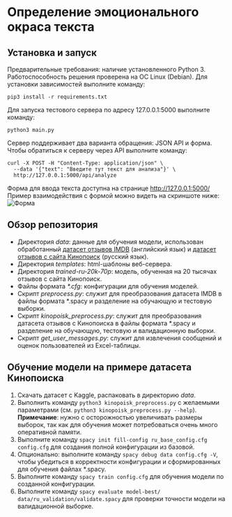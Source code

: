 # Определение эмоционального окраса текста
## Установка и запуск
Предварительные требования: наличие установленного Python 3. 
Работоспособность решения проверена на ОС Linux (Debian).
Для установки зависимостей выполните команду:
```shell
pip3 install -r requirements.txt
```
Для запуска тестового сервера по адресу 127.0.0.1:5000 выполните команду:
```shell
python3 main.py
```
Сервер поддерживает два варианта обращения: JSON API и форма. 
Чтобы обратиться к серверу через API выполните команду:
```shell
curl -X POST -H "Content-Type: application/json" \
  --data '{"text": "Введите тут текст для анализа"}' \
  http://127.0.0.1:5000/api/analyze
```
Форма для ввода текста доступна на странице http://127.0.0.1:5000/ 
Пример взаимодействия с формой можно видеть на скриншоте ниже:
![Форма](https://imgur.com/cMVICtB.png)

## Обзор репозитория
- Директория _data_: данные для обучения модели, использован обработанный [датасет отзывов IMDB](https://github.com/rasbt/python-machine-learning-book/tree/master/code/datasets/movie) (английский язык) и [датасет отзывов с сайта Кинопоиск](https://www.kaggle.com/mikhailklemin/kinopoisks-movies-reviews) (русский язык).
- Директория _templates_: html-шаблоны веб-сервера.
- Директория _trained-ru-20k-70p_: модель, обученная на 20 тысячах отзывов с сайта Кинопоиск.
- Файлы формата _*.cfg_: конфигурации для обучения моделей.
- Скрипт _preprocess.py_: служит для преобразования датасета IMDB в файлы формата *.spacy и разделение на обучающую и тестовую выборки.
- Скрипт _kinopoisk_preprocess.py_: служит для преобразования датасета отзывов с Кинопоиска в файлы формата *.spacy и разделение на обучающую, тестовую и валидационную выборки.
- Скрипт _get_user_messages.py_: служит для извлечения сообщений и оценок пользователей из Excel-таблицы.

## Обучение модели на примере датасета Кинопоиска
1. Скачать датасет с Kaggle, распаковать в директорию _data_.
2. Выполнить команду ``python3 kinopoisk_preprocess.py`` с желаемыми параметрами (см. ``python3 kinopoisk_preprocess.py --help``). 
__Примечание__: нужно с осторожностью увеличивать размеры выборок, так как для обучения может потребоваться очень много оперативной памяти.
3. Выполните команду ``spacy init fill-config ru_base_config.cfg config.cfg`` для создания полной конфигурации из базовой.
4. Опционально: выполните команду ``spacy debug data config.cfg -V``, чтобы убедиться в корректности конфигурации и сформированных для обучения файлах *.spacy.
5. Выполните команду ``spacy train config.cfg`` для обучения модели по созданной конфигурации.
6. Выполните команду ``spacy evaluate model-best/ data/ru_validation/validate.spacy`` для проверки точности модели на валидационной выборке.